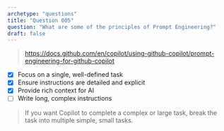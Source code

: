 ```yaml
---
archetype: "questions"
title: "Question 005"
question: "What are some of the principles of Prompt Engineering?"
draft: false
---
```



> https://docs.github.com/en/copilot/using-github-copilot/prompt-engineering-for-github-copilot
- [x] Focus on a single, well-defined task
- [x] Ensure instructions are detailed and explicit
- [x] Provide rich context for AI
- [ ] Write long, complex instructions
> If you want Copilot to complete a complex or large task, break the task into multiple simple, small tasks.
